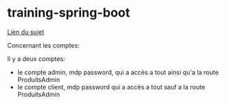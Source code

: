 # training-spring-boot

[Lien du sujet](https://github.com/Mouun/training-spring-boot/raw/master/Projet%20Spring-boot.pdf)

Concernant les comptes:

Il y a deux comptes:
- le compte admin, mdp password, qui a accès a tout ainsi qu'a la route ProduitsAdmin
- le compte client, mdp password qui a accès a tout sauf a la route ProduitsAdmin
